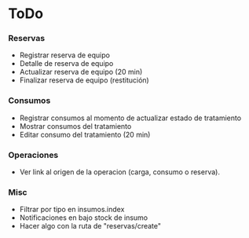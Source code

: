 # ToDo

### Reservas
- Registrar reserva de equipo
- Detalle de reserva de equipo
- Actualizar reserva de equipo (20 min)
- Finalizar reserva de equipo (restitución)

### Consumos
- Registrar consumos al momento de actualizar estado de tratamiento
- Mostrar consumos del tratamiento
- Editar consumo del tratamiento (20 min)

### Operaciones
- Ver link al origen de la operacion (carga, consumo o reserva).

### Misc
- Filtrar por tipo en insumos.index
- Notificaciones en bajo stock de insumo
- Hacer algo con la ruta de "reservas/create"
